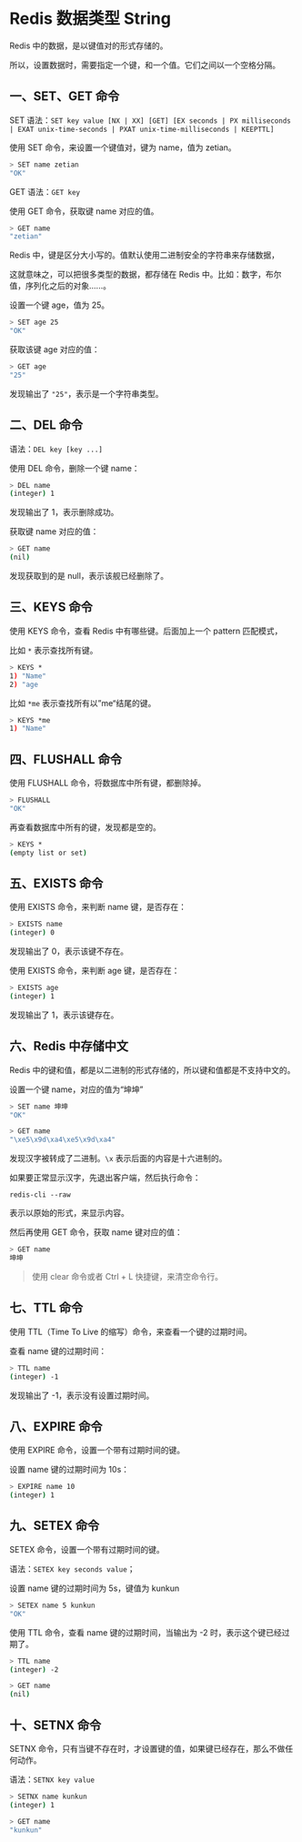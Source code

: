 # Redis 数据类型 String

Redis 中的数据，是以键值对的形式存储的。

所以，设置数据时，需要指定一个键，和一个值。它们之间以一个空格分隔。

## 一、SET、GET 命令

SET 语法：`SET key value [NX | XX] [GET] [EX seconds | PX milliseconds | EXAT unix-time-seconds | PXAT unix-time-milliseconds | KEEPTTL]`

使用 SET 命令，来设置一个键值对，键为 name，值为 zetian。

```bash
> SET name zetian
"OK"
```

GET 语法：`GET key`

使用 GET 命令，获取键 name 对应的值。

```bash
> GET name
"zetian"
```

Redis 中，键是区分大小写的。值默认使用二进制安全的字符串来存储数据，

这就意味之，可以把很多类型的数据，都存储在 Redis 中。比如：数字，布尔值，序列化之后的对象......。

设置一个键 age，值为 25。

```bash
> SET age 25
"OK"
```

获取该键 age 对应的值：

```bash
> GET age
"25"
```

发现输出了 `"25"`，表示是一个字符串类型。

## 二、DEL 命令

语法：`DEL key [key ...]`

使用 DEL 命令，删除一个键 name：

```bash
> DEL name
(integer) 1
```

发现输出了 1，表示删除成功。

获取键 name 对应的值：

```bash
> GET name
(nil)
```

发现获取到的是 null，表示该舰已经删除了。

## 三、KEYS 命令

使用 KEYS 命令，查看 Redis 中有哪些键。后面加上一个 pattern 匹配模式，

比如 `*` 表示查找所有键。

```bash
> KEYS *
1) "Name"
2) "age
```

比如 `*me` 表示查找所有以”me“结尾的键。

```bash
> KEYS *me
1) "Name"
```

## 四、FLUSHALL 命令

使用 FLUSHALL 命令，将数据库中所有键，都删除掉。

```bash
> FLUSHALL
"OK"
```

再查看数据库中所有的键，发现都是空的。

```bash
> KEYS *
(empty list or set)
```

## 五、EXISTS 命令

使用 EXISTS 命令，来判断 name 键，是否存在：

```bash
> EXISTS name
(integer) 0
```

发现输出了 0，表示该键不存在。

使用 EXISTS 命令，来判断 age 键，是否存在：

```bash
> EXISTS age
(integer) 1
```

发现输出了 1，表示该键存在。

## 六、Redis 中存储中文

Redis 中的键和值，都是以二进制的形式存储的，所以键和值都是不支持中文的。

设置一个键 name，对应的值为“坤坤”

```bash
> SET name 坤坤
"OK"

> GET name
"\xe5\x9d\xa4\xe5\x9d\xa4"
```

发现汉字被转成了二进制。`\x` 表示后面的内容是十六进制的。

如果要正常显示汉字，先退出客户端，然后执行命令：

```shell
redis-cli --raw
```

表示以原始的形式，来显示内容。

然后再使用 GET 命令，获取 name 键对应的值：

```bash
> GET name
坤坤
```

> 使用 clear 命令或者 Ctrl + L 快捷键，来清空命令行。

## 七、TTL 命令

使用 TTL（Time To Live 的缩写）命令，来查看一个键的过期时间。

查看 name 键的过期时间：

```bash
> TTL name
(integer) -1
```

发现输出了 -1，表示没有设置过期时间。

## 八、EXPIRE 命令

使用 EXPIRE 命令，设置一个带有过期时间的键。

设置 name 键的过期时间为 10s：

```bash
> EXPIRE name 10
(integer) 1
```

## 九、SETEX 命令

SETEX 命令，设置一个带有过期时间的键。

语法：`SETEX key seconds value`；

设置 name 键的过期时间为 5s，键值为 kunkun

```bash
> SETEX name 5 kunkun
"OK"
```

使用 TTL 命令，查看 name 键的过期时间，当输出为 -2 时，表示这个键已经过期了。

```bash
> TTL name
(integer) -2

> GET name
(nil)
```

## 十、SETNX 命令

SETNX 命令，只有当键不存在时，才设置键的值，如果键已经存在，那么不做任何动作。

语法：`SETNX key value`

```bash
> SETNX name kunkun
(integer) 1

> GET name
"kunkun"
```
